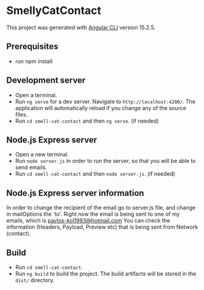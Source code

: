 # SmellyCatContact

This project was generated with [Angular CLI](https://github.com/angular/angular-cli) version 15.2.5.

## Prerequisites

- run npm install

## Development server

- Open a terminal.
- Run `ng serve` for a dev server. Navigate to `http://localhost:4200/`. The application will automatically reload if you change any of the source files.
- Run `cd smell-cat-contact` and then `ng serve`. (if needed)

## Node.js Express server

- Open a new terminal.
- Run `node server.js` in order to run the server, so that you will be able to send emails.
- Run `cd smell-cat-contact` and then `node server.js`. (if needed)

## Node.js Express server information

In order to change the recipient of the email go to server.js file, and change in mailOptions the 'to'. 
Right now the email is being sent to one of my emails, which is pavlos-kol1993@hotmail.com
You can check the information (Headers, Payload, Preview etc) that is being sent from Network (contact).

## Build
- Run `cd smell-cat-contact`.
- Run `ng build` to build the project. The build artifacts will be stored in the `dist/` directory.
